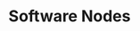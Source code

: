 ---
title: Software Nodes
position: 1.1
type: 
description: Get software data by using relationships between software nodes
content_markdown: |-
  The following query returns software releases by title:  
    
  `MATCH (a:SOFTWARE_RELEASE) RETURN a.release.title`

  <br>
  Software is a general classification that can be broken into the following classifications
    * Software Product
    * Software Version
    * Software Major Version
    * Software Edition
    * Software Release
  
  
  Use a combination of the software nodes with relationships to get the data that you specify in your query.
  <br>
  ![API Image](/images/node_ex.png){:class="img-responsive"} <br> 
 
  
left_code_blocks:
  - code_block: |-
      $.ajax({
        "url": "http://api.myapp.com/books/3",
        "type": "DELETE",
        "data": {
          "token": "YOUR_APP_KEY"
        },
        "success": function(data) {
          alert(data);
        }
      });
    title: jQuery
    language: javascript
right_code_blocks:
  - code_block: |2
      Software consists of the following five nodes:

      * SOFTWARE_PRODUCT
      * SOFTWARE_VERSION
      * SOFTWARE_MAJOR_VERSION
      * SOFTWARE_EDITION
      * SOFTWARE RELEASE
      Query specific software data by using the individual nodes, or use relationships to connect nodes.

    title: Software Nodes
    language: bash
  - code_block: |2-
      SOFTWARE NODES RELATIONSHIPS

      (SOFTWARE_PRODUCT)<-[:EDITION_OF]-(SOFTWARE_EDITION)

      (MANUFACTURER)-[:VENDOR_OF]->(SOFTWARE_PRODUCT)

      (SOFTWARE_VERSION)<-[:RELEASE_OF]-(SOFTWARE_RELEASE)

      (SOFTWARE_VERSION)<-[:MAJOR_VERSION_OF]-(SOFTWARE_MAJOR_VERSION)
    title: Software Nodes Relationships
    language: bash
---